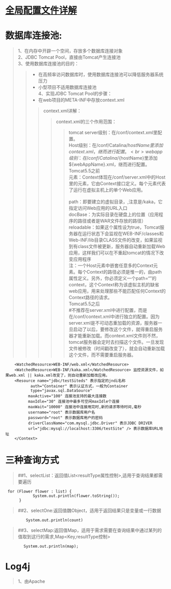 [全局配置文件详解](https://www.w3cschool.cn/mybatis/)
===
数据库连接池:
===
>1、在内存中开辟一个空间，存放多个数据库连接对象<br>
>2、JDBC Tomcat Pool，直接由Tomcat产生连接池<br>
>3、使用数据库连接池的目的：<br>
>>* 在高频率访问数据库时，使用数据库连接池可以降低服务器系统压力<br>
>>* 小型项目不适用数据库连接池<br>
>4、实现JDBC Tomcat Pool的步骤：<br>
>>* 在web项目的META-INF中存放context.xml<br>
>>>context.xml详解：<br>
>>>>context.xml的三个作用范围：<br>
>>>>>tomcat server级别：在/conf/context.xml里配置。<br>
>>>>>Host级别：在/conf/Catalina/${hostName}里添加context.xml，继而进行配置。<br> 
>>>>>web app 级别：在/conf/Catalina/${hostName}里添加${webAppName}.xml，继而进行配置。<br>
>>Tomcat5.5之前<br>
>>>><Context>元素：Context体现在/conf/server.xml中的Host里的<Context>元素，它由Context接口定义。每个<Context>元素代表了运行在虚拟主机上的单个Web应用。<br>
>>>><Context path="/kaka" docBase="kaka" debug="0" reloadbale="true"> <br>
>>>>>path：即要建立的虚拟目录，,注意是/kaka，它指定访问Web应用的URL入口<br>
>>>>>docBase：为实际目录在硬盘上的位置（应用程序的路径或者是WAR文件存放的路径）<br>
>>>>>reloadable：如果这个属性设为true，Tomcat服务器在运行状态下会监视在WEB-INF/classes和Web-INF/lib目录CLASS文件的改变，如果监视到有class文件被更新，服务器自动重新加载Web应用，这样我们可以在不重起tomcat的情况下改变应用程序<br>
>>注：一个Host元素中嵌套任意多的Context元素。每个Context的路径必须是惟一的，由path属性定义。另外，你必须定义一个path=“”的context，这个Context称为该虚拟主机的缺省web应用，用来处理那些不能匹配任何Context的Context路径的请求。<br>
>>Tomcat5.5之后<br>
>>#不推荐在server.xml中进行配置，而是在/conf/context.xml中进行独立的配置。因为server.xml是不可动态重加载的资源，服务器一旦启动了以后，要修改这个文件，就得重启服务器才能重新加载。而context.xml文件则不然，tomcat服务器会定时去扫描这个文件。一旦发现文件被修改（时间戳改变了），就会自动重新加载这个文件，而不需要重启服务器。<br>
```<Context path="/kaka" docBase="kaka" debug="0" reloadbale="true" privileged="true">  
    <WatchedResource>WEB-INF/web.xml</WatchedResource>    
    <WatchedResource>WEB-INF/kaka.xml</WatchedResource> 监控资源文件，如果web.xml || kaka.xml改变了，则自动重新加载改应用。    
    <Resource name="jdbc/testSiteds" 表示指定的jndi名称  
           auth="Container" 表示认证方式，一般为Container  
           type="javax.sql.DataSource"  
          maxActive="100" 连接池支持的最大连接数  
          maxIdle="30" 连接池中最多可空闲maxIdle个连接  
          maxWait="10000" 连接池中连接用完时,新的请求等待时间,毫秒  
          username="root" 表示数据库用户名  
          password="root" 表示数据库用户的密码  
          driverClassName="com.mysql.jdbc.Driver" 表示JDBC DRIVER  
          url="jdbc:mysql://localhost:3306/testSite" /> 表示数据库URL地址   
    </Context>
```
三种查询方式
===
>##1、selectList：返回值List<resultType属性控制>,适用于查询结果都需要遍历<br>
```List<Flower> list = sqlSession.selectList("a.b.findAll");
 for (Flower flower : list) {
            System.out.println(flower.toString());
      }
```      
>##2、selectOne:返回值魏Object，适用于返回结果只是变量或一行数据<br>
```int count = sqlSession.selectOne("a.b.findById");
         System.out.println(count)
```
>##3、selectMap:返回值Map，适用于需求需要在查询结果中通过某列的值取到这行的需求,Map<Key,resultType控制>
``` Map<Object, Object> map = sqlSession.selectMap("a.b.c", "name");
        System.out.println(map);
```
Log4j
===
>1、由Apache